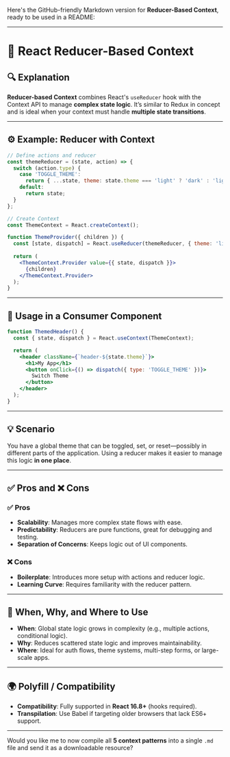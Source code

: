 Here's the GitHub-friendly Markdown version for **Reducer-Based Context**, ready to be used in a README:

---

# 🔧 React Reducer-Based Context

## 🔍 Explanation

**Reducer-based Context** combines React's `useReducer` hook with the Context API to manage **complex state logic**. It’s similar to Redux in concept and is ideal when your context must handle **multiple state transitions**.

---

## ⚙️ Example: Reducer with Context

```jsx
// Define actions and reducer
const themeReducer = (state, action) => {
  switch (action.type) {
    case 'TOGGLE_THEME':
      return { ...state, theme: state.theme === 'light' ? 'dark' : 'light' };
    default:
      return state;
  }
};

// Create Context
const ThemeContext = React.createContext();

function ThemeProvider({ children }) {
  const [state, dispatch] = React.useReducer(themeReducer, { theme: 'light' });
  
  return (
    <ThemeContext.Provider value={{ state, dispatch }}>
      {children}
    </ThemeContext.Provider>
  );
}
```

---

## 🎯 Usage in a Consumer Component

```jsx
function ThemedHeader() {
  const { state, dispatch } = React.useContext(ThemeContext);

  return (
    <header className={`header-${state.theme}`}>
      <h1>My App</h1>
      <button onClick={() => dispatch({ type: 'TOGGLE_THEME' })}>
        Switch Theme
      </button>
    </header>
  );
}
```

---

## 💡 Scenario

You have a global theme that can be toggled, set, or reset—possibly in different parts of the application. Using a reducer makes it easier to manage this logic **in one place**.

---

## ✅ Pros and ❌ Cons

### ✅ Pros

- **Scalability**: Manages more complex state flows with ease.
- **Predictability**: Reducers are pure functions, great for debugging and testing.
- **Separation of Concerns**: Keeps logic out of UI components.

### ❌ Cons

- **Boilerplate**: Introduces more setup with actions and reducer logic.
- **Learning Curve**: Requires familiarity with the reducer pattern.

---

## 📘 When, Why, and Where to Use

- **When**: Global state logic grows in complexity (e.g., multiple actions, conditional logic).
- **Why**: Reduces scattered state logic and improves maintainability.
- **Where**: Ideal for auth flows, theme systems, multi-step forms, or large-scale apps.

---

## 🌍 Polyfill / Compatibility

- **Compatibility**: Fully supported in **React 16.8+** (hooks required).
- **Transpilation**: Use Babel if targeting older browsers that lack ES6+ support.

---

Would you like me to now compile all **5 context patterns** into a single `.md` file and send it as a downloadable resource?
